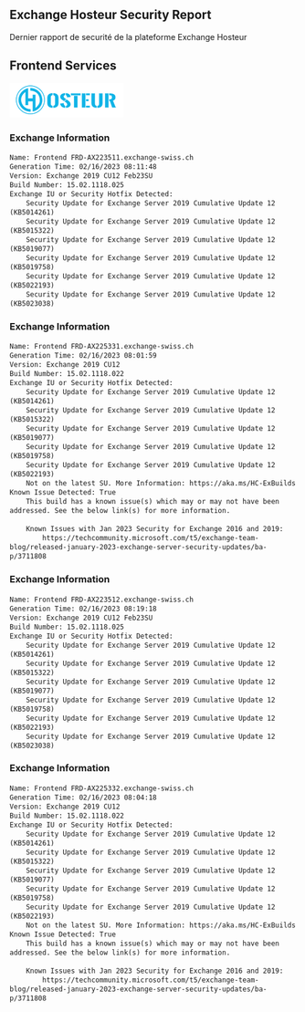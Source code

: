 ## Exchange Hosteur Security Report
Dernier rapport de securité de la plateforme Exchange Hosteur

## Frontend Services
![logo](img/logo-hosteur_2021.png)

### Exchange Information
	Name: Frontend FRD-AX223511.exchange-swiss.ch
	Generation Time: 02/16/2023 08:11:48
	Version: Exchange 2019 CU12 Feb23SU
	Build Number: 15.02.1118.025
	Exchange IU or Security Hotfix Detected: 
		Security Update for Exchange Server 2019 Cumulative Update 12 (KB5014261)
		Security Update for Exchange Server 2019 Cumulative Update 12 (KB5015322)
		Security Update for Exchange Server 2019 Cumulative Update 12 (KB5019077)
		Security Update for Exchange Server 2019 Cumulative Update 12 (KB5019758)
		Security Update for Exchange Server 2019 Cumulative Update 12 (KB5022193)
		Security Update for Exchange Server 2019 Cumulative Update 12 (KB5023038)
### Exchange Information
	Name: Frontend FRD-AX225331.exchange-swiss.ch
	Generation Time: 02/16/2023 08:01:59
	Version: Exchange 2019 CU12
	Build Number: 15.02.1118.022
	Exchange IU or Security Hotfix Detected: 
		Security Update for Exchange Server 2019 Cumulative Update 12 (KB5014261)
		Security Update for Exchange Server 2019 Cumulative Update 12 (KB5015322)
		Security Update for Exchange Server 2019 Cumulative Update 12 (KB5019077)
		Security Update for Exchange Server 2019 Cumulative Update 12 (KB5019758)
		Security Update for Exchange Server 2019 Cumulative Update 12 (KB5022193)
		Not on the latest SU. More Information: https://aka.ms/HC-ExBuilds
	Known Issue Detected: True
		This build has a known issue(s) which may or may not have been addressed. See the below link(s) for more information.

		Known Issues with Jan 2023 Security for Exchange 2016 and 2019:
			https://techcommunity.microsoft.com/t5/exchange-team-blog/released-january-2023-exchange-server-security-updates/ba-p/3711808
### Exchange Information
	Name: Frontend FRD-AX223512.exchange-swiss.ch
	Generation Time: 02/16/2023 08:19:18
	Version: Exchange 2019 CU12 Feb23SU
	Build Number: 15.02.1118.025
	Exchange IU or Security Hotfix Detected: 
		Security Update for Exchange Server 2019 Cumulative Update 12 (KB5014261)
		Security Update for Exchange Server 2019 Cumulative Update 12 (KB5015322)
		Security Update for Exchange Server 2019 Cumulative Update 12 (KB5019077)
		Security Update for Exchange Server 2019 Cumulative Update 12 (KB5019758)
		Security Update for Exchange Server 2019 Cumulative Update 12 (KB5022193)
		Security Update for Exchange Server 2019 Cumulative Update 12 (KB5023038)
### Exchange Information
	Name: Frontend FRD-AX225332.exchange-swiss.ch
	Generation Time: 02/16/2023 08:04:18
	Version: Exchange 2019 CU12
	Build Number: 15.02.1118.022
	Exchange IU or Security Hotfix Detected: 
		Security Update for Exchange Server 2019 Cumulative Update 12 (KB5014261)
		Security Update for Exchange Server 2019 Cumulative Update 12 (KB5015322)
		Security Update for Exchange Server 2019 Cumulative Update 12 (KB5019077)
		Security Update for Exchange Server 2019 Cumulative Update 12 (KB5019758)
		Security Update for Exchange Server 2019 Cumulative Update 12 (KB5022193)
		Not on the latest SU. More Information: https://aka.ms/HC-ExBuilds
	Known Issue Detected: True
		This build has a known issue(s) which may or may not have been addressed. See the below link(s) for more information.

		Known Issues with Jan 2023 Security for Exchange 2016 and 2019:
			https://techcommunity.microsoft.com/t5/exchange-team-blog/released-january-2023-exchange-server-security-updates/ba-p/3711808
